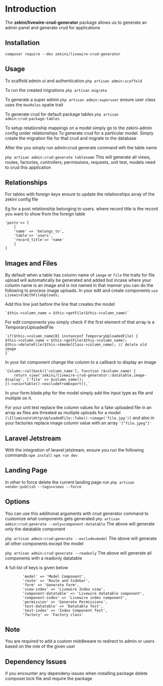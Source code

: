 
  

# Introduction

 
The **zekini/livewire-crud-generator** package allows us to generate an admin panel and generate crud for applications

 
## Installation

`composer require --dev zekini/livewire-crud-generator`

## Usage
To scaffold admin ui and authentication
`php artisan admin:scaffold`

To run the created migrations
`php artisan migrate`

To generate a super admin
`php artisan admin:superuser`
ensure user class uses the `HasRoles` spatie trait

To generate crud for default package tables
`php artisan admin:crud:package-tables`

To setup relationship mappings on a model simply go to the zekini-admin config under relationships
To generate crud for a particular model. Simply create the migration file for that crud and migrate to the database

After the you simply run admin:crud generate command wth the table name

`php artisan admin:crud:generate tablename`
This will generate all views, routes, factories, controllers, permissions, requests, unit test, models need to crud this application

## Relationships
For tables with foreign keys ensure to update the relationships array of the zekini config file

Eg for a post relationship belonging to users. where record title is the record you want to show from the foreign table

	'posts'=> [
		[
		'name' => 'belongs_to',
		'table'=> 'users',
		'record_title'=> 'name'
		]
	]

## Images and Files
By default when a table has  column name of `image` or `file` the traits for file upload will automatically be generated and added but incase where your column name is an image and is not named in that manner you can do the following to process image uploads.
In your edit and create components
	`use  Livewire\WithFileUploads;`
	
Add this line just before the line that creates the model
	
	`$this->column_name = $this->getFile($this->column_name)`
	
For edit components you simply check if the first element of that array is a TemporaryUploadedFile

	`if($this->column_name[0] instanceof TemporaryUploadedFile) {
	$this->column_name = $this->getFile($this->column_name);
	$this->deleteFile($this->$modelClass->column_name); // delete old image
	}`
In your list component change the column to a callback to display an image

    `Column::callback(['column_name'], function ($column_name) {
		return view('zekini/livewire-crud-generator::datatable.image-display', ['file' => $column_name]);
    })->unsortable()->excludeFromExport(),`

In your form.blade.php for the model simply add the input type as file and multiple on it.

For your unit test replace the column values for a fake uploaded file in an array as files are threated as multiple uploads for a model                 `[\Illuminate\Http\UploadedFile::fake()->image('file.jpg')]` 
and also in your factories replace image column value with an array `'["file.jpeg"]'`


## Laravel Jetstream
With the integration of laravel jetstream, ensure you run the following commands
`npm install`
`npm run dev`

## Landing Page
In other to force delete the current landing page run
`php artisan vendor:publish --tags=views --force`

## Options
You can use this additional arguments with crud generator command to customize what components gets generated
`php artisan admin:crud:generate --only=component-datatable`
The above will generate only the datatable component

`php artisan admin:crud:generate --exclude=model`
The above will generate all other components except the model

`php artisan admin:crud:generate --readonly`
The above will generate all components with a readonly datatable

A full list of keys is given below

            'model' => 'Model Component',
            'route' => 'Route and Sidebar',
            'form' => 'Generate Form',
            'view-index' => 'Livewire Index view',
            'component-datatable' => 'Livewire datatable component',
            'component-index' => 'Livewire index component',
            'permission' => 'Generate Permissions',
            'test-datatable' => 'Datatable Test',
            'test-index' => 'Index Component Test',
            'factory' => 'Factory class'

## Note
You are required to add a custom middleware to redirect to admin or users based on the role of the given user

## Dependency Issues
if you encounter any dependeny issues when installing package delete composer.lock file and require the package
            
